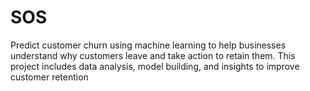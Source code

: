 # SOS
Predict customer churn using machine learning to help businesses understand why customers leave and take action to retain them. This project includes data analysis, model building, and insights to improve customer retention
